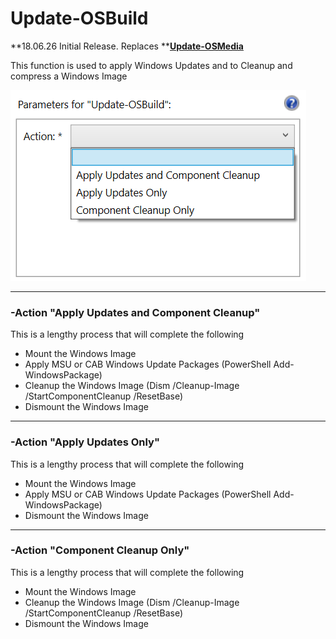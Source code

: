 # Update-OSBuild

**18.06.26 Initial Release.  Replaces **[**Update-OSMedia**](/osmedia/reference/update-osmedia.md)

This function is used to apply Windows Updates and to Cleanup and compress a Windows Image

![](/assets/2018-06-26_12-27-05.png)

---

### -Action "Apply Updates and Component Cleanup"

This is a lengthy process that will complete the following

* Mount the Windows Image
* Apply MSU or CAB Windows Update Packages \(PowerShell Add-WindowsPackage\)
* Cleanup the Windows Image \(Dism /Cleanup-Image /StartComponentCleanup /ResetBase\)
* Dismount the Windows Image

---

### -Action "Apply Updates Only"

This is a lengthy process that will complete the following

* Mount the Windows Image
* Apply MSU or CAB Windows Update Packages \(PowerShell Add-WindowsPackage\)
* Dismount the Windows Image

---

### -Action "Component Cleanup Only"

This is a lengthy process that will complete the following

* Mount the Windows Image
* Cleanup the Windows Image \(Dism /Cleanup-Image /StartComponentCleanup /ResetBase\)
* Dismount the Windows Image



